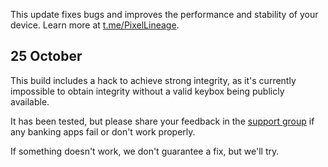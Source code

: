 This update fixes bugs and improves the performance and stability of your device. Learn more at [t.me/PixelLineage](https://t.me/PixelLineage).

## 25 October
This build includes a hack to achieve strong integrity, as it's currently impossible to obtain integrity without a valid keybox being publicly available.

It has been tested, but please share your feedback in the [support group](https://t.me/QuickPortal) if any banking apps fail or don't work properly.

If something doesn't work, we don't guarantee a fix, but we'll try.
